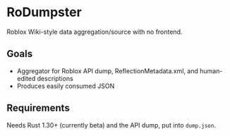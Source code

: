 # RoDumpster
Roblox Wiki-style data aggregation/source with no frontend.

## Goals
* Aggregator for Roblox API dump, ReflectionMetadata.xml, and human-edited descriptions
* Produces easily consumed JSON

## Requirements
Needs Rust 1.30+ (currently beta) and the API dump, put into `dump.json`.